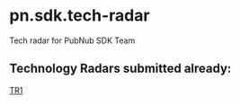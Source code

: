 # pn.sdk.tech-radar
Tech radar for PubNub SDK Team

## Technology Radars submitted already:
[TR1](https://radar.thoughtworks.com/?sheetId=https%3A%2F%2Fraw.githubusercontent.com%2Fseba-aln%2Fpn.sdk.tech-radar%2Fmain%2Foutput%2Ftr1.json)
